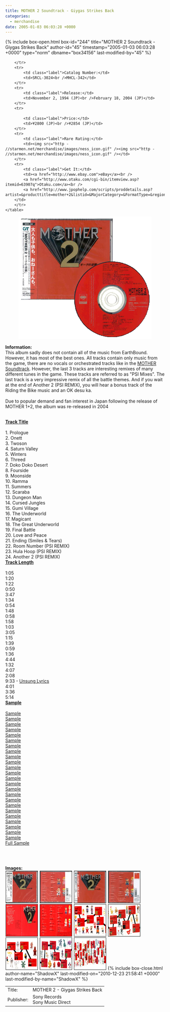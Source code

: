 ```yaml
---
title: MOTHER 2 Soundtrack - Giygas Strikes Back
categories:
  - merchandise
date: 2005-01-03 06:03:28 +0000
---
```

{% include box-open.html box-id="244" title="MOTHER 2 Soundtrack - Giygas Strikes Back" author-id="45" timestamp="2005-01-03 06:03:28 +0000" type="norm" dbname="box34156" last-modified-by="45" %}
<div class="gameinfo">
	<table>
		<tr>
			<td class="label">Title:</td>
			<td>MOTHER 2 - Giygas Strikes Back</td>
		</tr>
		<tr>
			<td class="label">Publisher:</td>
			<td>Sony Records<br />Sony Music Direct</td>

		</tr>
		<tr>
			<td class="label">Catalog Number:</td>
			<td>SRCL-3024<br />MHCL-342</td>
		</tr>
		<tr>
			<td class="label">Release:</td>
			<td>November 2, 1994 (JP)<br />February 18, 2004 (JP)</td>
		</tr>
		<tr>

			<td class="label">Price:</td>
			<td>¥2800 (JP)<br />¥2854 (JP)</td>
		</tr>
		<tr>
			<td class="label">Rare Rating:</td>
			<td><img src="http - //starmen.net/merchandise/images/ness_icon.gif" /><img src="http - //starmen.net/merchandise/images/ness_icon.gif" /></td>
		</tr>
		<tr>
			<td class="label">Get It:</td>
			<td><a href="http://www.ebay.com">eBay</a><br />
			<a href="http://www.otaku.com/cgi-bin/itemview.asp?itemid=63907q">Otaku.com</a><br />
			<a href="http://www.jpophelp.com/scripts/proddetails.asp?artist=&producttitle=mother+2&listid=&MajorCategory=&FormatType=&region=ALL&dnum=20&title=Search+Results">jPopHelp.com</a>
		</td>
		</tr>
	</table>
</div>

<p>
	<center>
	<img src="/merchandise/images/m2cd_title.png" border="0" title="MOTHER 2 - Giygas Strikes Back" />
	</center>
</p>

<b>Information:</b>
	<br />
	This album sadly does not contain all of the music from EarthBound. However, it has most of the best ones.
	All tracks contain only music from the game, there are no vocals or orchestrated tracks like in the 
	<a href="http://starmen.net/merchandise/music/m1cd.php">MOTHER Soundtrack</a>. However, the last 3 tracks are interesting remixes of many different tunes in the game. 
	These tracks are referred to as "PSI Mixes". The last track is a very impressive remix of all the battle themes. 
	And if you wait at the end of Another 2 (PSI REMIX), you will hear a bonus track of the Riding the Bike music and 
	an OK desu ka.
<br /><br />
Due to popular demand and fan interest in Japan following the release of MOTHER 1+2, the album was re-released in 2004
<br /><br />

<table1 />
	<b><u>Track Title</u></b><br /><br />
	1. Prologue<br />
	2. Onett<br />
	3. Twoson<br />
	4. Saturn Valley<br />
	5. Winters<br />
	6. Threed<br />
	7. Doko Doko Desert<br />
	8. Fourside<br />
	9. Moonside<br />
	10. Ramma<br />
	11. Summers<br />
	12. Scaraba<br />
	13. Dungeon Man<br />
	14. Cursed Jungles<br />
	15. Gumi Village<br />
	16. The Underworld<br />
	17. Magicant<br />
	18. The Great Underworld<br />
	19. Final Battle<br />
	20. Love and Peace<br />
	21. Ending (Smiles & Tears)<br />
	22. Room Number (PSI REMIX)<br />
	23. Hula Hoop (PSI REMIX)<br />
	24. Another 2 (PSI REMIX)<br />
	
<table2 />
	<u><b>Track Length</b></u><br /><br />
	1:05<br />
	1:20<br />
	1:22<br />
	0:50<br />
	3:47<br />
	1:34<br />
	0:54<br />
	1:48<br />
	0:58<br />
	1:58<br />
	1:03<br />
	3:05<br />
	1:15<br />
	1:39<br />
	0:59<br />
	1:36<br />
	4:44<br />
	1:32<br />
	4:07<br />
	2:08<br />
	9:33 - <a href="/merchandise/music/lyrics/smilestears.txt">Unsung Lyrics</a><br />
	4:01<br />
	3:36<br />
	5:14<br />
<table2 />
	<u><b>Sample</b></u><br /><br />
	<a href="samples/MOTHER 2 - 01 - Prologue [Sample].mp3">Sample</a><br />
	<a href="samples/MOTHER 2 - 02 - Onett [Sample].mp3">Sample</a><br />
	<a href="samples/MOTHER 2 - 03 - Twoson [Sample].mp3">Sample</a><br />
	<a href="samples/MOTHER 2 - 04 - Saturn Velley [Sample].mp3">Sample</a><br />
	<a href="samples/MOTHER 2 - 05 - Winters [Sample].mp3">Sample</a><br />
	<a href="samples/MOTHER 2 - 06 - Threek [Sample].mp3">Sample</a><br />
	<a href="samples/MOTHER 2 - 07 - Doko Doko Desert [Sample].mp3">Sample</a><br />
	<a href="samples/MOTHER 2 - 08 - Fourside [Sample].mp3">Sample</a><br />
	<a href="samples/MOTHER 2 - 09 - Moonside [Sample].mp3">Sample</a><br />
	<a href="samples/MOTHER 2 - 10 - Ramma [Sample].mp3">Sample</a><br />
	<a href="samples/MOTHER 2 - 11 - Summers [Sample].mp3">Sample</a><br />
	<a href="samples/MOTHER 2 - 12 - Scaraba [Sample].mp3">Sample</a><br />
	<a href="samples/MOTHER 2 - 13 - Dungeon Man [Sample].mp3">Sample</a><br />
	<a href="samples/MOTHER 2 - 14 - Cursed Jungle [Sample].mp3">Sample</a><br />
	<a href="samples/MOTHER 2 - 15 - Gumi Village [Sample].mp3">Sample</a><br />
	<a href="samples/MOTHER 2 - 16 - The Underworld [Sample].mp3">Sample</a><br />
	<a href="samples/MOTHER 2 - 17 - Magicant [Sample].mp3">Sample</a><br />
	<a href="samples/MOTHER 2 - 18 - The Great Underworld [Sample].mp3">Sample</a><br />
	<a href="samples/MOTHER 2 - 19 - Final Battle [Sample].mp3">Sample</a><br />
	<a href="samples/MOTHER 2 - 20 - Love and Peace [Sample].mp3">Sample</a><br />
	<a href="samples/MOTHER 2 - 21 - Ending (Smiles & Tears) [Sample].mp3">Sample</a><br />
	<a href="samples/MOTHER 2 - 22 - Room Number (PSI REMIX) [Sample].mp3">Sample</a><br />
	<a href="samples/MOTHER 2 - 23 - Hula Hoop (PSI REMIX) [Sample].mp3">Sample</a><br />
	<a href="samples/MOTHER 2 - 24 - Another 2 (PSI REMIX) [Sample].mp3">Sample</a><br />
	<a href="samples/Mother 2 - [Full Sample].mp3">Full Sample</a><br />
<table3 />
<table3 />

<br /><br />

<b>Images:</b>
	<br />
<a href="/merchandise/images/m2cd_original_front.jpg" ><img src="/merchandise/images/m2cd_original_front.jpg" title="MOTHER 2 Soundtrack (Front)" border="1" width="100" height="100" hspace="1" /></a>
<a href="/merchandise/images/m2cd_original_back.jpg" ><img src="/merchandise/images/m2cd_original_back.jpg" title="MOTHER 2 Original Soundtrack (Back)" border="1" width="100" height="100" hspace="1" /></a>
<a href="/merchandise/images/m2cd_rerelease_front.jpg" ><img src="/merchandise/images/m2cd_rerelease_front.jpg" title="MOTHER 2 Soundtrack Re-release (Front)" border="1" width="100" height="100" hspace="1" /></a>
<a href="/merchandise/images/m2cd_rerelease_back.jpg" ><img src="/merchandise/images/m2cd_rerelease_back.jpg" title="MOTHER 2 Soundtrack Re-release (Back)" border="1" width="100" height="100" hspace="1" /></a>
<a href="/merchandise/images/m2cdfrontback1.jpg" ><img src="/merchandise/images/m2cdfrontback1.jpg" title="Book Front & Back (Outside)" border="1" width="100" height="100" hspace="1" /></a>
<a href="/merchandise/images/m2cdfrontback2.jpg" ><img src="/merchandise/images/m2cdfrontback2.jpg" title="Book Front & Back (Inside)" border="1" width="100" height="100" hspace="1" /></a>
<a href="/merchandise/images/m2cdtownchar1.jpg" ><img src="/merchandise/images/m2cdtownchar1.jpg" title="Char. Map 1" border="1" width="100" height="100" hspace="1" /></a>
<a href="/merchandise/images/m2cdtownchar2.jpg" ><img src="/merchandise/images/m2cdtownchar2.jpg" title="Char. Map 2" border="1" width="100" height="100" hspace="1" /></a>
<a href="/merchandise/images/m2cdtownchar3.jpg" ><img src="/merchandise/images/m2cdtownchar3.jpg" title="Char. Map 3" border="1" width="100" height="100" hspace="1" /></a>
<a href="/merchandise/images/m2cdtownchar4.jpg" ><img src="/merchandise/images/m2cdtownchar4.jpg" title="Char. Map 4" border="1" width="100" height="100" hspace="1" /></a>
<a href="/merchandise/images/m2cdfullmap.jpg" ><img src="/merchandise/images/m2cdfullmap.jpg" title="Full Character Map" border="1" width="100" height="100" hspace="1" /></a>
{% include box-close.html author-name="ShadowX" last-modified-on="2010-12-23 21:58:41 +0000" last-modified-by-name="ShadowX" %}
